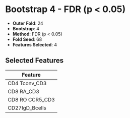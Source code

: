 # Bootstrap 4 - FDR (p < 0.05)

- **Outer Fold**: 24
- **Bootstrap**: 4
- **Method**: FDR (p < 0.05)
- **Fold Seed**: 68
- **Features Selected**: 4

## Selected Features

| Feature |
|---------|
| CD4 Tconv_CD3 |
| CD8 RA_CD3 |
| CD8 RO CCR5_CD3 |
| CD27IgD_Bcells |
